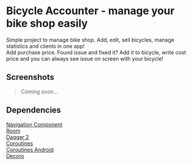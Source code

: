 Bicycle Accounter - manage your bike shop easily
======
Simple project to manage bike shop. Add, edit, sell bicycles, manage statistics and clients in one app!   
Add purchase price. Found issue and fixed it? Add it to bicycle, write cost price and you can always see issue on screen with your bicycle!   
## Screenshots
> Coming soon...
## Dependencies
[Navigation Component](https://developer.android.com/guide/navigation/navigation-getting-started)   
[Room](https://developer.android.com/jetpack/androidx/releases/room)   
[Dagger 2](https://developer.android.com/training/dependency-injection/dagger-android)   
[Coroutines](https://github.com/Kotlin/kotlinx.coroutines)   
[Coroutines Android](https://developer.android.com/kotlin/coroutines)   
[Decoro](https://github.com/Tinkoff/decoro)   
